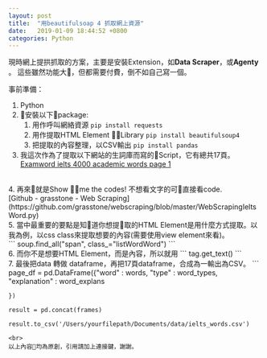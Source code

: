 ```yaml
---
layout: post
title:  "用beautifulsoap 4 抓取網上資源"
date:   2019-01-09 18:44:52 +0800
categories: Python
---
```


現時網上提拱抓取的方案，主要是安裝Extension，如**Data Scraper**，或**Agenty** 。 這些雖然功能大，但都需要付費，倒不如自己寫一個。

事前準備：
1. Python<br>
2. 安裝以下package:
   1.  用作呼叫網絡資源
       ```pip install requests```
   2.  用作提取HTML Element Library
       ```pip install beautifulsoup4```
   3.  把提取的內容整理，以CSV輸出
       ```pip install pandas```<br>
3.  我這次作為了提取以下網站的生詞庫而寫的Script，它有總共17頁。<br>
[Examword ielts 4000 academic words page 1](https://www.examword.com/ielts-list/4000-academic-word-1?la=en)
<br>
4. 再來就是Show me the codes! 不想看文字的可直接看code.<br> 
[Github - grasstone - Web Scraping](https://github.com/grasstone/webscraping/blob/master/WebScrapingIeltsWord.py)  
<br>
5. 當中最重要的要點是知道你想提取的HTML Element是用什麼方式提取。以我為例，以css class來提取想要的內容(需要使用view element來看)。
<br>
```
soup.find_all("span", class_="listWordWord")
```
<br>
6. 而你不是想要HTML Element，而是內容，所以就用
```
tag.get_text()
```
<br>
7. 最後把data 轉做 dataframe，再把17頁dataframe，合成為一輸出為CSV。
```
    page_df = pd.DataFrame({"word" : words,
                            "type" : word_types,
                            "explanation" : word_explans

    })

    result = pd.concat(frames)

    result.to_csv('/Users/yourfilepath/Documents/data/ielts_words.csv')
```
<br>
以上內容均為原創，引用請加上連接鍵，謝謝。